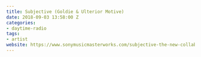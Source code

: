 ```yaml
---
title: Subjective (Goldie & Ulterior Motive)
date: 2018-09-03 13:58:00 Z
categories:
- daytime-radio
tags:
- artist
website: https://www.sonymusicmasterworks.com/subjective-the-new-collaboration-between-goldie-james-davidson-releases-first-single-inkolelo/
---
```


